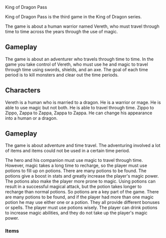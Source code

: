 King of Dragon Pass

King of Dragon Pass is the third game in the King of Dragon series.

The game is about a human warrior named Vereth, who must travel through time to time across the years through the use of magic.  
  

## Gameplay

The game is about an adventurer who travels through time to time. In the game you take control of Vereth, who must use he and magic to travel through time using swords, shields, and an axe. The goal of each time period is to kill monsters and clear out the time periods.  
    
   

## Characters

Vereth is a human who is married to a dragon. He is a warrior or mage. He is able to use magic but not both. He is able to travel through time. Zippo to Zippo, Zappa to Zappa, Zappa to Zappa. He can change his appearance into a human or a dragon.                                                                        
  

## Gameplay

The game is about adventure and time travel. The adventuring involved a lot of items and items could not be used in a certain time period.   
  

The hero and his companion must use magic to travel through time. However, magic takes a long time to recharge, so the player must use potions to fill up on potions. There are many potions to be found. The potions give a boost in stats and greatly increase the player's magic power. The potions also make the player more prone to magic. Using potions can result in a successful magical attack, but the potion takes longer to recharge than normal potions. So potions are a key part of the game. There are many potions to be found, and if the player had more than one magic potion he may use either one or a potion. They all provide different bonuses or spells. The player must use potions wisely. The player can drink potions to increase magic abilities, and they do not take up the player's magic power.

### Items
